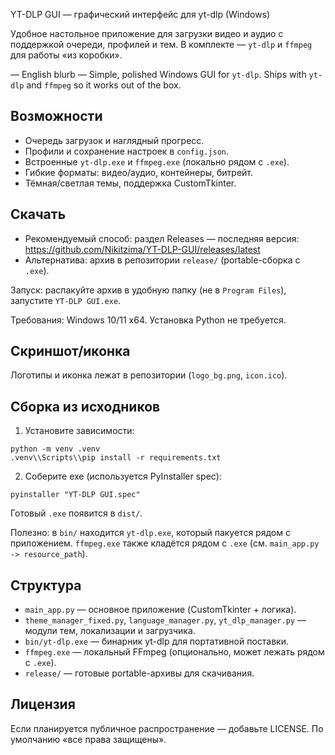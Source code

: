 YT-DLP GUI — графический интерфейс для yt-dlp (Windows)

Удобное настольное приложение для загрузки видео и аудио с поддержкой очереди, профилей и тем. В комплекте — `yt-dlp` и `ffmpeg` для работы «из коробки».

— English blurb —
Simple, polished Windows GUI for `yt-dlp`. Ships with `yt-dlp` and `ffmpeg` so it works out of the box.

## Возможности
- Очередь загрузок и наглядный прогресс.
- Профили и сохранение настроек в `config.json`.
- Встроенные `yt-dlp.exe` и `ffmpeg.exe` (локально рядом с `.exe`).
- Гибкие форматы: видео/аудио, контейнеры, битрейт.
- Тёмная/светлая темы, поддержка CustomTkinter.

## Скачать
- Рекомендуемый способ: раздел Releases — последняя версия: https://github.com/Nikitzima/YT-DLP-GUI/releases/latest
- Альтернатива: архив в репозитории `release/` (portable-сборка с `.exe`).

Запуск: распакуйте архив в удобную папку (не в `Program Files`), запустите `YT-DLP GUI.exe`.

Требования: Windows 10/11 x64. Установка Python не требуется.

## Скриншот/иконка
Логотипы и иконка лежат в репозитории (`logo_bg.png`, `icon.ico`).

## Сборка из исходников
1) Установите зависимости:
```
python -m venv .venv
.venv\\Scripts\\pip install -r requirements.txt
```
2) Соберите exe (используется PyInstaller spec):
```
pyinstaller "YT-DLP GUI.spec"
```
Готовый `.exe` появится в `dist/`.

Полезно: в `bin/` находится `yt-dlp.exe`, который пакуется рядом с приложением. `ffmpeg.exe` также кладётся рядом с `.exe` (см. `main_app.py -> resource_path`).

## Структура
- `main_app.py` — основное приложение (CustomTkinter + логика).
- `theme_manager_fixed.py`, `language_manager.py`, `yt_dlp_manager.py` — модули тем, локализации и загрузчика.
- `bin/yt-dlp.exe` — бинарник yt-dlp для портативной поставки.
- `ffmpeg.exe` — локальный FFmpeg (опционально, может лежать рядом с `.exe`).
- `release/` — готовые portable-архивы для скачивания.

## Лицензия
Если планируется публичное распространение — добавьте LICENSE. По умолчанию «все права защищены».

